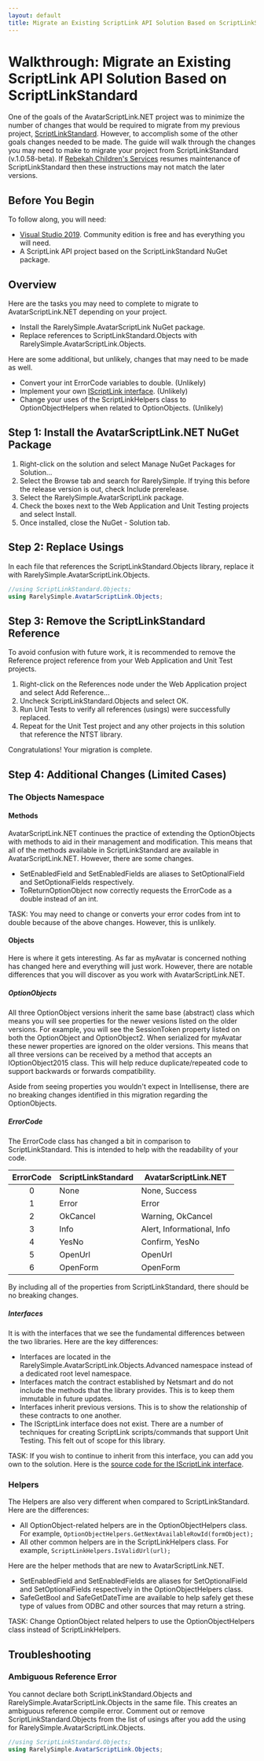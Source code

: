 ```yaml
---
layout: default
title: Migrate an Existing ScriptLink API Solution Based on ScriptLinkStandard
---
```


# Walkthrough: Migrate an Existing ScriptLink API Solution Based on ScriptLinkStandard

One of the goals of the AvatarScriptLink.NET project was to minimize the number of changes that would be required to migrate from my previous project, [ScriptLinkStandard](https://github.com/rcskids/ScriptLinkStandard). However, to accomplish some of the other goals changes needed to be made. The guide will walk through the changes you may need to make to migrate your project from ScriptLinkStandard (v.1.0.58-beta). If [Rebekah Children's Services](https://www.rcskids.org) resumes maintenance of ScriptLinkStandard then these instructions may not match the later versions.

## Before You Begin

To follow along, you will need:

* [Visual Studio 2019](https://visualstudio.microsoft.com/vs/). Community edition is free and has everything you will need.
* A ScriptLink API project based on the ScriptLinkStandard NuGet package.

## Overview

Here are the tasks you may need to complete to migrate to AvatarScriptLink.NET depending on your project.

* Install the RarelySimple.AvatarScriptLink NuGet package.
* Replace references to ScriptLinkStandard.Objects with RarelySimple.AvatarScriptLink.Objects.

Here are some additional, but unlikely, changes that may need to be made as well.

* Convert your int ErrorCode variables to double. (Unlikely)
* Implement your own [IScriptLink interface](https://github.com/rcskids/ScriptLinkStandard/blob/master/ScriptLinkStandard/Interfaces/IScriptLink.cs). (Unlikely)
* Change your uses of the ScriptLinkHelpers class to OptionObjectHelpers when related to OptionObjects. (Unlikely)

## Step 1: Install the AvatarScriptLink.NET NuGet Package

1. Right-click on the solution and select Manage NuGet Packages for Solution...
2. Select the Browse tab and search for RarelySimple. If trying this before the release version is out, check Include prerelease.
3. Select the RarelySimple.AvatarScriptLink package.
4. Check the boxes next to the Web Application and Unit Testing projects and select Install.
5. Once installed, close the NuGet - Solution tab.

## Step 2: Replace Usings

In each file that references the ScriptLinkStandard.Objects library, replace it with RarelySimple.AvatarScriptLink.Objects.

```c#
//using ScriptLinkStandard.Objects;
using RarelySimple.AvatarScriptLink.Objects;
```

## Step 3: Remove the ScriptLinkStandard Reference

To avoid confusion with future work, it is recommended to remove the Reference project reference from your Web Application and Unit Test projects.

1. Right-click on the References node under the Web Application project and select Add Reference...
2. Uncheck ScriptLinkStandard.Objects and select OK.
3. Run Unit Tests to verify all references (usings) were successfully replaced.
4. Repeat for the Unit Test project and any other projects in this solution that reference the NTST library.

Congratulations! Your migration is complete.

## Step 4: Additional Changes (Limited Cases)

### The Objects Namespace

#### Methods

AvatarScriptLink.NET continues the practice of extending the OptionObjects with methods to aid in their management and modification. This means that all of the methods available in ScriptLinkStandard are available in AvatarScriptLink.NET. However, there are some changes.

* SetEnabledField and SetEnabledFields are aliases to SetOptionalField and SetOptionalFields respectively.
* ToReturnOptionObject now correctly requests the ErrorCode as a double instead of an int.

TASK: You may need to change or converts your error codes from int to double because of the above changes. However, this is unlikely.

#### Objects

Here is where it gets interesting. As far as myAvatar is concerned nothing has changed here and everything will just work. However, there are notable differences that you will discover as you work with AvatarScriptLink.NET.

##### OptionObjects

All three OptionObject versions inherit the same base (abstract) class which means you will see properties for the newer vesions listed on the older versions. For example, you will see the SessionToken property listed on both the OptionObject and OptionObject2. When serialized for myAvatar these newer properties are ignored on the older versions. This means that all three versions can be received by a method that accepts an IOptionObject2015 class. This will help reduce duplicate/repeated code to support backwards or forwards compatibility.

Aside from seeing properties you wouldn't expect in Intellisense, there are no breaking changes identified in this migration regarding the OptionObjects.

##### ErrorCode

The ErrorCode class has changed a bit in comparison to ScriptLinkStandard. This is intended to help with the readability of your code.

| ErrorCode | ScriptLinkStandard | AvatarScriptLink.NET |
| :-------: | ------------------ | -------------------- |
| 0         | None               | None, Success        |
| 1         | Error              | Error                |
| 2         | OkCancel           | Warning, OkCancel    |
| 3         | Info         | Alert, Informational, Info |
| 4         | YesNo              | Confirm, YesNo       |
| 5         | OpenUrl            | OpenUrl              |
| 6         | OpenForm           | OpenForm             |

By including all of the properties from ScriptLinkStandard, there should be no breaking changes.

##### Interfaces

It is with the interfaces that we see the fundamental differences between the two libraries. Here are the key differences:

* Interfaces are located in the RarelySimple.AvatarScriptLink.Objects.Advanced namespace instead of a dedicated root level namespace.
* Interfaces match the contract established by Netsmart and do not include the methods that the library provides. This is to keep them immutable in future updates.
* Interfaces inherit previous versions. This is to show the relationship of these contracts to one another.
* The IScriptLink interface does not exist. There are a number of techniques for creating ScriptLink scripts/commands that support Unit Testing. This felt out of scope for this library.

TASK: If you wish to continue to inherit from this interface, you can add you own to the solution. Here is the [source code for the IScriptLink interface](https://github.com/rcskids/ScriptLinkStandard/blob/master/ScriptLinkStandard/Interfaces/IScriptLink.cs).

### Helpers

The Helpers are also very different when compared to ScriptLinkStandard. Here are the differences:

* All OptionObject-related helpers are in the OptionObjectHelpers class. For example, `OptionObjectHelpers.GetNextAvailableRowId(formObject);`
* All other common helpers are in the ScriptLinkHelpers class. For example, `ScriptLinkHelpers.IsValidUrl(url);`

Here are the helper methods that are new to AvatarScriptLink.NET.

* SetEnabledField and SetEnabledFields are aliases for SetOptionalField and SetOptionalFields respectively in the OptionObjectHelpers class.
* SafeGetBool and SafeGetDateTime are available to help safely get these type of values from ODBC and other sources that may return a string.

TASK: Change OptionObject related helpers to use the OptionObjectHelpers class instead of ScriptLinkHelpers.

## Troubleshooting

### Ambiguous Reference Error

You cannot declare both ScriptLinkStandard.Objects and RarelySimple.AvatarScriptLink.Objects in the same file. This creates an ambiguous reference compile error. Comment out or remove ScriptLinkStandard.Objects from the list of usings after you add the using for RarelySimple.AvatarScriptLink.Objects.

```c#
//using ScriptLinkStandard.Objects;
using RarelySimple.AvatarScriptLink.Objects;
```